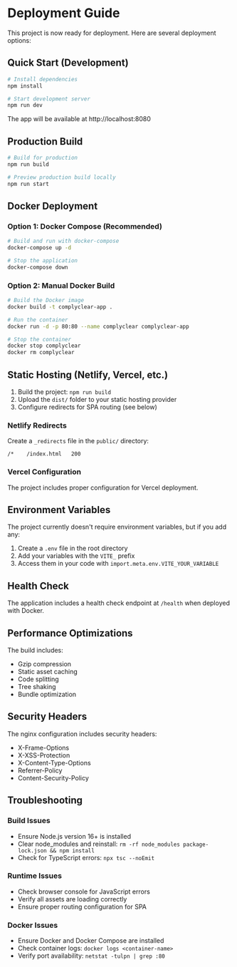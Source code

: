 # Deployment Guide

This project is now ready for deployment. Here are several deployment options:

## Quick Start (Development)

```bash
# Install dependencies
npm install

# Start development server
npm run dev
```

The app will be available at http://localhost:8080

## Production Build

```bash
# Build for production
npm run build

# Preview production build locally
npm run start
```

## Docker Deployment

### Option 1: Docker Compose (Recommended)

```bash
# Build and run with docker-compose
docker-compose up -d

# Stop the application
docker-compose down
```

### Option 2: Manual Docker Build

```bash
# Build the Docker image
docker build -t complyclear-app .

# Run the container
docker run -d -p 80:80 --name complyclear complyclear-app

# Stop the container
docker stop complyclear
docker rm complyclear
```

## Static Hosting (Netlify, Vercel, etc.)

1. Build the project: `npm run build`
2. Upload the `dist/` folder to your static hosting provider
3. Configure redirects for SPA routing (see below)

### Netlify Redirects

Create a `_redirects` file in the `public/` directory:
```
/*    /index.html   200
```

### Vercel Configuration

The project includes proper configuration for Vercel deployment.

## Environment Variables

The project currently doesn't require environment variables, but if you add any:

1. Create a `.env` file in the root directory
2. Add your variables with the `VITE_` prefix
3. Access them in your code with `import.meta.env.VITE_YOUR_VARIABLE`

## Health Check

The application includes a health check endpoint at `/health` when deployed with Docker.

## Performance Optimizations

The build includes:
- Gzip compression
- Static asset caching
- Code splitting
- Tree shaking
- Bundle optimization

## Security Headers

The nginx configuration includes security headers:
- X-Frame-Options
- X-XSS-Protection
- X-Content-Type-Options
- Referrer-Policy
- Content-Security-Policy

## Troubleshooting

### Build Issues
- Ensure Node.js version 16+ is installed
- Clear node_modules and reinstall: `rm -rf node_modules package-lock.json && npm install`
- Check for TypeScript errors: `npx tsc --noEmit`

### Runtime Issues
- Check browser console for JavaScript errors
- Verify all assets are loading correctly
- Ensure proper routing configuration for SPA

### Docker Issues
- Ensure Docker and Docker Compose are installed
- Check container logs: `docker logs <container-name>`
- Verify port availability: `netstat -tulpn | grep :80`